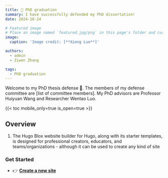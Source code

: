 ```yaml
---
title: 🎉 PhD graduation
summary: I have successfully defended my PhD dissertation!
date: 2024-10-24

# Featured image
# Place an image named `featured.jpg/png` in this page's folder and customize its options here.
image:
  caption: 'Image credit: [**Xiong Luo**]'

authors:
  - admin
  - Ziwen Zhang

tags:
  - PhD graduation
---
```


Welcome to my PhD thesis defense 👋. The members of my defense committee are [list of committee members]. My PhD advisors are Professor Huiyuan Wang and Researcher Wentao Luo.

{{< toc mobile_only=true is_open=true >}}

## Overview

1. The Hugo Blox website builder for Hugo, along with its starter templates, is designed for professional creators, educators, and teams/organizations - although it can be used to create any kind of site

### Get Started
- 👉 [**Create a new site**](https://hugoblox.com/templates/)


